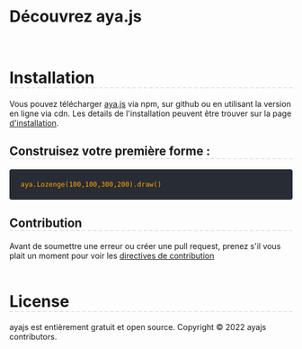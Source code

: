 # Découvrez aya.js

<br>

<style>
    body{
        width:100%;
    }
    .title-design{
        border-bottom:2px dashed rgba(128, 128, 128, 0.202);
    }

    .installation-code-section{
        background: #282c34;
        display:flex;
        flex-direction:column;
        justify-content:center;
        padding:20px 20px;
        border-radius:4px;
    }

    .installation-code-section .code-example{
        color:orange;
    }

</style>
<body>
    <h1 class="title-design">Installation</h1>
    Vous pouvez télécharger <a href="#!">aya.js</a> via npm, sur github ou en utilisant la version en ligne via cdn. Les details de l'installation peuvent être trouver sur la page <a href="installation">d'installation</a>.
   <!-- Si vous utilisez un framework front-end, comme React, Angular ou Vue, consultez s'il vous plaît les <a href=""> intégrations disponibles </a>-->
    <br>
    <h2 class="title-design">Construisez votre première forme : </h2>
    <pre class="installation-code-section">
        <code class="code-example">aya.Lozenge(100,100,300,200).draw()</code>
    </pre>
    <h2 class="title-design">Contribution</h2>
    Avant de soumettre une erreur ou créer une pull request, prenez s'il vous plait un moment pour voir les <a href="#!"> directives de contribution</a>
    <br><br>
     <h1 class="title-design">License</h1>
     ayajs est entièrement gratuit et open source.
     Copyright © 2022 ayajs contributors.
</body>
